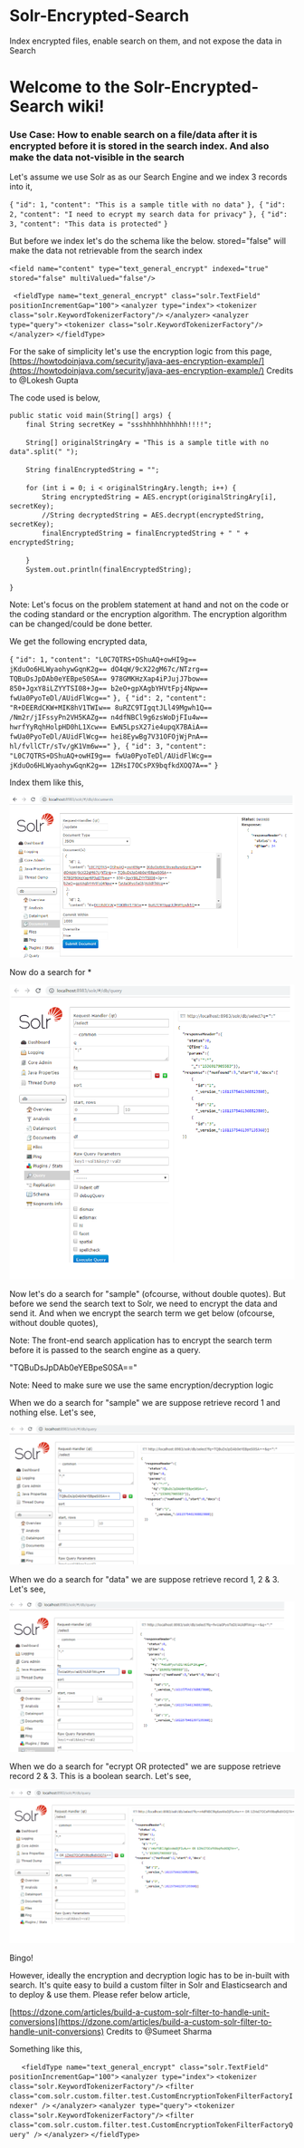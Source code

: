 # Solr-Encrypted-Search
Index encrypted files, enable search on them, and not expose the data in Search


# Welcome to the Solr-Encrypted-Search wiki!

### Use Case: How to enable search on a file/data after it is encrypted before it is stored in the search index. And also make the data not-visible in the search 

Let's assume we use Solr as as our Search Engine and we index 3 records into it,

`{`
	`"id": 1,`
	`"content": "This is a sample title with no data"`
`}, {`
	`"id": 2,`
	`"content": "I need to ecrypt my search data for privacy"`
`}, {`
	`"id": 3,`
	`"content": "This data is protected"`
`}`

But before we index let's do the schema like the below. stored="false" will make the data not retrievable from the search index

`<field name="content" type="text_general_encrypt" indexed="true" stored="false" multiValued="false"/>`

` <fieldType name="text_general_encrypt" class="solr.TextField" positionIncrementGap="100">`
      `<analyzer type="index">`
        `<tokenizer class="solr.KeywordTokenizerFactory"/>`
      `</analyzer>`
      `<analyzer type="query">`
        `<tokenizer class="solr.KeywordTokenizerFactory"/>`
      `</analyzer>`
    `</fieldType>`

For the sake of simplicity let's use the encryption logic from this page, [https://howtodoinjava.com/security/java-aes-encryption-example/](https://howtodoinjava.com/security/java-aes-encryption-example/)
Credits to @Lokesh Gupta 

The code used is below,


	public static void main(String[] args) {
		final String secretKey = "ssshhhhhhhhhhh!!!!";

		String[] originalStringAry = "This is a sample title with no data".split(" ");

		String finalEncryptedString = "";

		for (int i = 0; i < originalStringAry.length; i++) {
			String encryptedString = AES.encrypt(originalStringAry[i], secretKey);
			//String decryptedString = AES.decrypt(encryptedString, secretKey);
			finalEncryptedString = finalEncryptedString + " " + encryptedString;

		}
		System.out.println(finalEncryptedString);

	}

Note: Let's focus on the problem statement at hand and not on the code or the coding standard or the encryption algorithm. The encryption algorithm can be changed/could be done better.

We get the following encrypted data,

`{`
	`"id": 1,`
	`"content": "L0C7QTRS+DShuAQ+owHI9g== jKduOo6HLWyaohywGqnK2g== dO4qW/9cX22gM67c/NTzrg== TQBuDsJpDAb0eYEBpeS0SA== 978GMKHzXap4iPJujJ7bow== 850+JgxY8iLZYYTSI08+Jg== b2eO+gpXAgbYHVtFpj4Npw== fwUa0PyoTeDl/AUidFlWcg=="`
`}, {`
	`"id": 2,`
	`"content": "R+DEERdCKW+MIK8hV1TWIw== 8uRZC9TIgqtJLl49Mgwh1Q== /Nm2r/jIFssyPn2VH5KAZg== n4dfNBCl9g6zsWoDjFIu4w== hwrfYyRqhHolpHD0hL1Xcw== EwN5LpsX27ie4upqX7BAiA== fwUa0PyoTeDl/AUidFlWcg== hei8EywBg7V31OFOjWjPnA== hl/fvllCTr/sTv/gK1Vm6w=="`
`}, {`
	`"id": 3,`
	`"content": "L0C7QTRS+DShuAQ+owHI9g== fwUa0PyoTeDl/AUidFlWcg== jKduOo6HLWyaohywGqnK2g== 1ZHsI7OCsPX9bqfkdXOQ7A=="`
`}`

Index them like this,

![](https://github.com/Aswath86/Solr-Encrypted-Search/blob/master/Solr_Indexing.png)

Now do a search for *

![](https://github.com/Aswath86/Solr-Encrypted-Search/blob/master/Solr_Search_All.png)

Now let's do a search for "sample" (ofcourse, without double quotes). But before we send the search text to Solr, we need to encrypt the data and send it. And when we encrypt the search term we get below (ofcourse, without double quotes),

Note: The front-end search application has to encrypt the search term before it is passed to the search engine as a query. 

"TQBuDsJpDAb0eYEBpeS0SA=="

Note: Need to make sure we use the same encryption/decryption logic

When we do a search for "sample" we are suppose retrieve record 1 and nothing else. Let's see,

![](https://github.com/Aswath86/Solr-Encrypted-Search/blob/master/Search1.png)

When we do a search for "data" we are suppose retrieve record 1, 2 & 3. Let's see,

![](https://github.com/Aswath86/Solr-Encrypted-Search/blob/master/Search2.png)

When we do a search for "ecrypt OR protected" we are suppose retrieve record 2 & 3. This is a boolean search. Let's see,

![](https://github.com/Aswath86/Solr-Encrypted-Search/blob/master/Search3.png)

Bingo!

However, ideally the encryption and decryption logic has to be in-built with search. It's quite easy to build a custom filter in Solr and Elasticsearch and to deploy & use them. Please refer below article,

[https://dzone.com/articles/build-a-custom-solr-filter-to-handle-unit-conversions](https://dzone.com/articles/build-a-custom-solr-filter-to-handle-unit-conversions)
Credits to @Sumeet Sharma

Something like this,

`   <fieldType name="text_general_encrypt" class="solr.TextField" positionIncrementGap="100">`
      `<analyzer type="index">`
        `<tokenizer class="solr.KeywordTokenizerFactory"/>`
		`<filter class="com.solr.custom.filter.test.CustomEncryptionTokenFilterFactoryIndexer" />`
      `</analyzer>`
      `<analyzer type="query">`
        `<tokenizer class="solr.KeywordTokenizerFactory"/>`
		`<filter class="com.solr.custom.filter.test.CustomEncryptionTokenFilterFactoryQuery" />`
      `</analyzer>`
    `</fieldType>`
